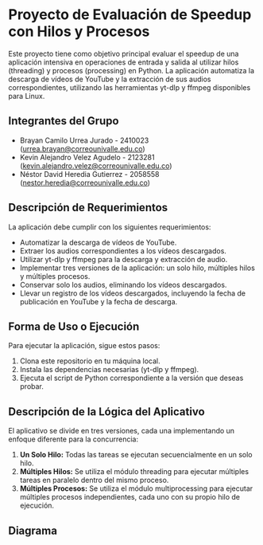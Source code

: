 # Proyecto de Evaluación de Speedup con Hilos y Procesos

Este proyecto tiene como objetivo principal evaluar el speedup de una aplicación intensiva en operaciones de entrada y salida al utilizar hilos (threading) y procesos (processing) en Python. La aplicación automatiza la descarga de vídeos de YouTube y la extracción de sus audios correspondientes, utilizando las herramientas yt-dlp y ffmpeg disponibles para Linux.

## Integrantes del Grupo
- Brayan Camilo Urrea Jurado - 2410023 (urrea.brayan@correounivalle.edu.co)
- Kevin Alejandro Velez Agudelo - 2123281 (kevin.alejandro.velez@correounivalle.edu.co)
- Néstor David Heredia Gutierrez - 2058558 (nestor.heredia@correounivalle.edu.co)

## Descripción de Requerimientos
La aplicación debe cumplir con los siguientes requerimientos:
- Automatizar la descarga de vídeos de YouTube.
- Extraer los audios correspondientes a los vídeos descargados.
- Utilizar yt-dlp y ffmpeg para la descarga y extracción de audio.
- Implementar tres versiones de la aplicación: un solo hilo, múltiples hilos y múltiples procesos.
- Conservar solo los audios, eliminando los vídeos descargados.
- Llevar un registro de los vídeos descargados, incluyendo la fecha de publicación en YouTube y la fecha de descarga.

## Forma de Uso o Ejecución
Para ejecutar la aplicación, sigue estos pasos:
1. Clona este repositorio en tu máquina local.
2. Instala las dependencias necesarias (yt-dlp y ffmpeg).
3. Ejecuta el script de Python correspondiente a la versión que deseas probar.

## Descripción de la Lógica del Aplicativo
El aplicativo se divide en tres versiones, cada una implementando un enfoque diferente para la concurrencia:
1. **Un Solo Hilo:** Todas las tareas se ejecutan secuencialmente en un solo hilo.
2. **Múltiples Hilos:** Se utiliza el módulo threading para ejecutar múltiples tareas en paralelo dentro del mismo proceso.
3. **Múltiples Procesos:** Se utiliza el módulo multiprocessing para ejecutar múltiples procesos independientes, cada uno con su propio hilo de ejecución.

## Diagrama
